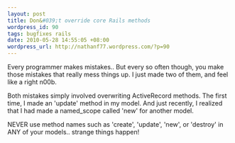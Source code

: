```yaml
---
layout: post
title: Don&#039;t override core Rails methods
wordpress_id: 90
tags: bugfixes rails
date: 2010-05-28 14:55:05 +08:00
wordpress_url: http://nathanf77.wordpress.com/?p=90
---
```

Every programmer makes mistakes.. But every so often though, you make those mistakes that really mess things up. I just made two of them, and feel like a right n00b.

Both mistakes simply involved overwriting ActiveRecord methods.
The first time, I made an 'update' method in my model. And just recently, I realized that I had made a named_scope called 'new' for another model.

NEVER use method names such as 'create', 'update', 'new', or 'destroy' in ANY of your models.. strange things happen!

